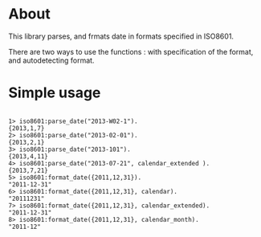# About

This library parses, and frmats date in formats specified in ISO8601.

There are two ways to use the functions : with specification of the format, and autodetecting format.

# Simple usage
<pre><code>
1> iso8601:parse_date("2013-W02-1").
{2013,1,7}
2> iso8601:parse_date("2013-02-01").
{2013,2,1}
3> iso8601:parse_date("2013-101").   
{2013,4,11}
4> iso8601:parse_date("2013-07-21", calendar_extended ).
{2013,7,21}
5> iso8601:format_date({2011,12,31}).
"2011-12-31"
6> iso8601:format_date({2011,12,31}, calendar).
"20111231"
7> iso8601:format_date({2011,12,31}, calendar_extended).
"2011-12-31"
8> iso8601:format_date({2011,12,31}, calendar_month).
"2011-12"
</pre></code>

